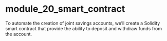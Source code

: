 # module_20_smart_contract
To automate the creation of joint savings accounts, we’ll create a Solidity smart contract that provide the ability to deposit and withdraw funds from the account.
